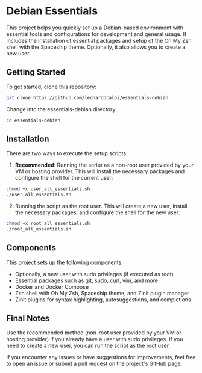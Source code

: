 # Debian Essentials

This project helps you quickly set up a Debian-based environment with essential tools and configurations for development and general usage. It includes the installation of essential packages and setup of the Oh My Zsh shell with the Spaceship theme. Optionally, it also allows you to create a new user.

## Getting Started

To get started, clone this repository:

```bash
git clone https://github.com/leonardocaloi/essentials-debian
```

Change into the essentials-debian directory:

```bash
cd essentials-debian
```

## Installation

There are two ways to execute the setup scripts:

1. **Recommended**: Running the script as a non-root user provided by your VM or hosting provider. This will install the necessary packages and configure the shell for the current user:

```bash
chmod +x user_all_essentials.sh
./user_all_essentials.sh
```

2. Running the script as the root user. This will create a new user, install the necessary packages, and configure the shell for the new user:

```bash
chmod +x root_all_essentials.sh
./root_all_essentials.sh
```

## Components

This project sets up the following components:

- Optionally, a new user with sudo privileges (if executed as root)
- Essential packages such as git, sudo, curl, vim, and more
- Docker and Docker Compose
- Zsh shell with Oh My Zsh, Spaceship theme, and Zinit plugin manager
- Zinit plugins for syntax highlighting, autosuggestions, and completions

## Final Notes

Use the recommended method (non-root user provided by your VM or hosting provider) if you already have a user with sudo privileges. If you need to create a new user, you can run the script as the root user.

If you encounter any issues or have suggestions for improvements, feel free to open an issue or submit a pull request on the project's GitHub page.